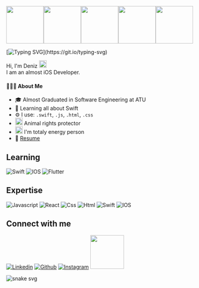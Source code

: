 <img src="https://media.giphy.com/media/o0vwzuFwCGAFO/giphy.gif" width="100px"><img src="https://media.giphy.com/media/USV0ym3bVWQJJmNu3N/giphy.gif" width="100px"><img src="https://media.giphy.com/media/MdA16VIoXKKxNE8Stk/giphy.gif" width="100px"><img src="https://media.giphy.com/media/UVFsiiQNiXx0iEvMkX/giphy.gif" width="100px" height="100px"><img src="https://media.giphy.com/media/clnORRzuaBV7rNisCP/giphy.gif" width="100px" height="100px">


[![Typing SVG](https://readme-typing-svg.herokuapp.com?lines=Hi+There!;My+name+is+Deniz+Can+Beytas.;Nice+to+meet+you.)](https://git.io/typing-svg)

Hi, I'm Deniz <img src="https://media.giphy.com/media/hvRJCLFzcasrR4ia7z/giphy.gif" width="20px"><br/>
I am an almost iOS Developer.

<h4>👨🏻‍💻 About Me</h4> 

 - 🎓 Almost Graduated in Software Engineering at ATU
 - 🌱 Learning all about Swift
 - ⚙️ I use: `.swift`, `.js`, `.html`, `.css`
 - <img src="https://media.giphy.com/media/1d7F9xyq6j7C1ojbC5/giphy.gif" width="20px"> Animal rights protector 
 - <img src="https://media.giphy.com/media/kjTOKe6huS1yM/giphy.gif" width="20px"> I'm totaly energy person
 - 📝 [Resume](https://drive.google.com/file/d/117Rx3oEHFVoMGtJn2ZZdjemRwOrTcHy6/view?usp=sharing)
 
<!--
[![GitHub Streak](http://github-readme-streak-stats.herokuapp.com?user=denizcanbeytas&theme=dark&date_format=M%20j%5B%2C%20Y%5D)](https://git.io/streak-stats)

<p align="center">
        <img src="https://raw.githubusercontent.com/bornmay/bornmay/Update/svg/Bottom.svg" alt="Github Stats" />
</p>
-->



## Learning
![Swift](https://img.shields.io/badge/Swift-FA7343?style=for-the-badge&logo=swift&logoColor=white)
![IOS](https://img.shields.io/badge/iOS-000000?style=for-the-badge&logo=ios&logoColor=white)
![Flutter](https://img.shields.io/badge/Flutter-02569B?style=for-the-badge&logo=flutter&logoColor=white)

## Expertise
![Javascript](https://img.shields.io/badge/Javascript-ED8B00?style=for-the-badge&logo=javascript&logoColor=white)
![React](https://img.shields.io/badge/React-0077B5?style=for-the-badge&logo=react&logoColor=white)
![Css](https://img.shields.io/badge/Css-E4405F?style=for-the-badge&logo=css&logoColor=white)
![Html](https://img.shields.io/badge/Html-9146FF?style=for-the-badge&logo=html&logoColor=white)
![Swift](https://img.shields.io/badge/Swift-FA7343?style=for-the-badge&logo=swift&logoColor=white)
![IOS](https://img.shields.io/badge/iOS-000000?style=for-the-badge&logo=ios&logoColor=white)


## Connect with me
[![Linkedin](https://img.shields.io/badge/LinkedIn-0077B5?style=for-the-badge&logo=linkedin&logoColor=white)](https://www.linkedin.com/in/deniz-can-beytaş-082560194/)
[![Github](https://img.shields.io/badge/GitHub-100000?style=for-the-badge&logo=github&logoColor=white)](https://github.com/denizcanbeytas)
[![Instagram](https://img.shields.io/badge/Instagram-E4405F?style=for-the-badge&logo=instagram&logoColor=white)](https://www.instagram.com/beytasdenizcan/)
<a href="mailto:beytasdenizcan@gmail.com" target="_blank" rel="noopener noreferrer"><img src="https://img.shields.io/badge/Gmail-12100E?style=for-the-badge&logo=gmail&logoColor=white"  width="90" /></a>



![snake svg](https://github.com/denizcanbeytas/denizcanbeytas/blob/output/github-contribution-grid-snake.svg)



